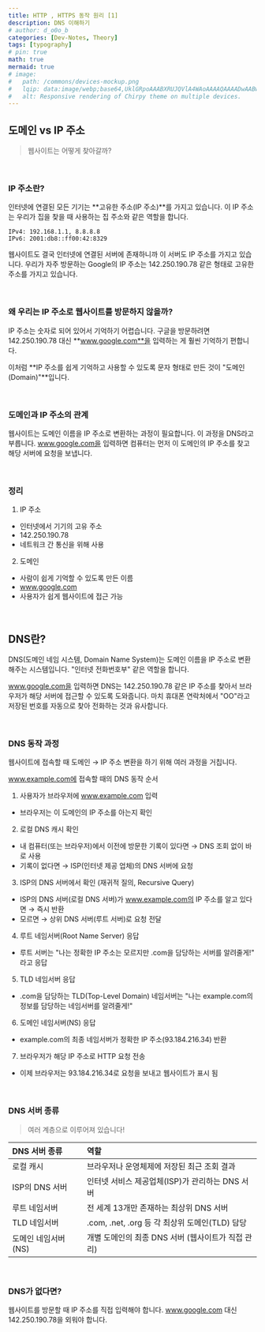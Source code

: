 ```yaml
---
title: HTTP , HTTPS 동작 원리 [1]
description: DNS 이해하기
# author: d_o0o_b
categories: [Dev-Notes, Theory]
tags: [typography]
# pin: true
math: true
mermaid: true
# image:
#   path: /commons/devices-mockup.png
#   lqip: data:image/webp;base64,UklGRpoAAABXRUJQVlA4WAoAAAAQAAAADwAABwAAQUxQSDIAAAARL0AmbZurmr57yyIiqE8oiG0bejIYEQTgqiDA9vqnsUSI6H+oAERp2HZ65qP/VIAWAFZQOCBCAAAA8AEAnQEqEAAIAAVAfCWkAALp8sF8rgRgAP7o9FDvMCkMde9PK7euH5M1m6VWoDXf2FkP3BqV0ZYbO6NA/VFIAAAA
#   alt: Responsive rendering of Chirpy theme on multiple devices.
---
```


## 도메인 vs IP 주소
> 웹사이트는 어떻게 찾아갈까?

<br/>

### IP 주소란?
인터넷에 연결된 모든 기기는 **고유한 주소(IP 주소)**를 가지고 있습니다.
이 IP 주소는 우리가 집을 찾을 때 사용하는 집 주소와 같은 역할을 합니다.

```
IPv4: 192.168.1.1, 8.8.8.8
IPv6: 2001:db8::ff00:42:8329
```

웹사이트도 결국 인터넷에 연결된 서버에 존재하니까 이 서버도 IP 주소를 가지고 있습니다.
우리가 자주 방문하는 Google의 IP 주소는 142.250.190.78 같은 형태로 고유한 주소를 가지고 있습니다.

<br/>

### 왜 우리는 IP 주소로 웹사이트를 방문하지 않을까?
IP 주소는 숫자로 되어 있어서 기억하기 어렵습니다.
구글을 방문하려면 142.250.190.78 대신 **www.google.com**을 입력하는 게 훨씬 기억하기 편합니다.

이처럼 **IP 주소를 쉽게 기억하고 사용할 수 있도록 문자 형태로 만든 것이 "도메인(Domain)"**입니다.

<br/>

### 도메인과 IP 주소의 관계
웹사이트는 도메인 이름을 IP 주소로 변환하는 과정이 필요합니다. 
이 과정을 DNS라고 부릅니다.
www.google.com을 입력하면 컴퓨터는 먼저 이 도메인의 IP 주소를 찾고 해당 서버에 요청을 보냅니다.

<br/>

### 정리
1. 	IP 주소
- 인터넷에서 기기의 고유 주소
- 142.250.190.78
- 네트워크 간 통신을 위해 사용

2. 도메인
- 사람이 쉽게 기억할 수 있도록 만든 이름
- www.google.com
- 사용자가 쉽게 웹사이트에 접근 가능

<br/>

## DNS란?
DNS(도메인 네임 시스템, Domain Name System)는 도메인 이름을 IP 주소로 변환해주는 시스템입니다.
"인터넷 전화번호부" 같은 역할을 합니다.

www.google.com을 입력하면 DNS는 142.250.190.78 같은 IP 주소를 찾아서 브라우저가 해당 서버에 접근할 수 있도록 도와줍니다.
마치 휴대폰 연락처에서 "OO"라고 저장된 번호를 자동으로 찾아 전화하는 것과 유사합니다.

<br/>

### DNS 동작 과정
웹사이트에 접속할 때 도메인 → IP 주소 변환을 하기 위해 여러 과정을 거칩니다.

www.example.com에 접속할 때의 DNS 동작 순서

1. 사용자가 브라우저에 www.example.com 입력
- 브라우저는 이 도메인의 IP 주소를 아는지 확인

2. 로컬 DNS 캐시 확인
- 내 컴퓨터(또는 브라우저)에서 이전에 방문한 기록이 있다면 → DNS 조회 없이 바로 사용
- 기록이 없다면 → ISP(인터넷 제공 업체)의 DNS 서버에 요청

3. ISP의 DNS 서버에서 확인 (재귀적 질의, Recursive Query)
- ISP의 DNS 서버(로컬 DNS 서버)가 www.example.com의 IP 주소를 알고 있다면 → 즉시 반환
- 모르면 → 상위 DNS 서버(루트 서버)로 요청 전달

4. 루트 네임서버(Root Name Server) 응답
- 루트 서버는 "나는 정확한 IP 주소는 모르지만 .com을 담당하는 서버를 알려줄게!" 라고 응답

5. TLD 네임서버 응답
- .com을 담당하는 TLD(Top-Level Domain) 네임서버는 "나는 example.com의 정보를 담당하는 네임서버를 알려줄게!"

6. 도메인 네임서버(NS) 응답
- example.com의 최종 네임서버가 정확한 IP 주소(93.184.216.34) 반환

7. 브라우저가 해당 IP 주소로 HTTP 요청 전송
- 이제 브라우저는 93.184.216.34로 요청을 보내고 웹사이트가 표시 됨

<br/>

### DNS 서버 종류
> 여러 계층으로 이루어져 있습니다!

| DNS 서버 종류    | 역할 |
| :--------------------------- |:---------------------------|
| 로컬 캐시  | 브라우저나 운영체제에 저장된 최근 조회 결과 | 
| ISP의 DNS 서버  | 인터넷 서비스 제공업체(ISP)가 관리하는 DNS 서버 | 
| 루트 네임서버  | 전 세계 13개만 존재하는 최상위 DNS 서버 | 
| TLD 네임서버  | .com, .net, .org 등 각 최상위 도메인(TLD) 담당 | 
| 도메인 네임서버(NS)  | 개별 도메인의 최종 DNS 서버 (웹사이트가 직접 관리) | 

<br/>

### DNS가 없다면?
웹사이트를 방문할 때 IP 주소를 직접 입력해야 합니다.
www.google.com 대신 142.250.190.78을 외워야 합니다.





